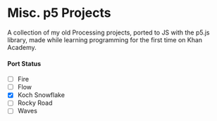 # Misc. p5 Projects
A collection of my old Processing projects, ported to JS with the p5.js library, made while learning programming for the first time on Khan Academy.

#### Port Status

- [ ] Fire
- [ ] Flow
- [X] Koch Snowflake
- [ ] Rocky Road
- [ ] Waves

